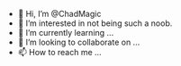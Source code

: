 - 👋 Hi, I’m @ChadMagic
- 👀 I’m interested in not being such a noob.
- 🌱 I’m currently learning ...
- 💞️ I’m looking to collaborate on ...
- 📫 How to reach me ...

<!---
ChadMagic/ChadMagic is a ✨ special ✨ repository because its `README.md` (this file) appears on your GitHub profile.
You can click the Preview link to take a look at your changes.
--->
